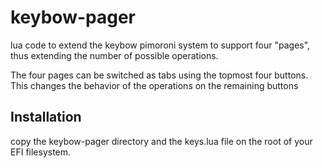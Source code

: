 # keybow-pager

lua code to extend the keybow pimoroni system to support four "pages", thus extending the number
of possible operations.

The four pages can be switched as tabs using the topmost four buttons. This changes the behavior of
the operations on the remaining buttons

## Installation

copy the keybow-pager directory and the keys.lua file on the root of your EFI filesystem.

